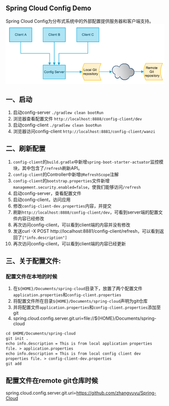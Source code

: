 Spring Cloud Config Demo
--

Spring Cloud Config为分布式系统中的外部配置提供服务器和客户端支持。
![](spring-cloud-config.png)


## 一、启动
1. 启动config-server
`./gradlew clean bootRun`
2. 浏览器查看配置文件
`http://localhost:8888/config-client/dev`
3. 启动config-client
`./gradlew clean bootRun`
4. 浏览器访问config-client
`http://localhost:8881/config-client/wanzi`

## 二、刷新配置
1. `config-client`的`build.gradle`中新增`spring-boot-starter-actuator`监控模块，其中包含了`/refresh`刷新API。
2. `config-client`的Controller中新增`@RefreshScope`注解
3. `config-client`的`bootstrap.properties`文件新增`management.security.enabled=false`，使我们能够访问`/refresh`
3. 启动config-server，查看配置文件
4. 启动config-client，访问应用
5. 修改`config-client-dev.properties`内容，并提交
6. 刷新`http://localhost:8888/config-client/dev`，可看到server端的配置文件内容已经修改
7. 再次访问config-client，可以看到client端的内容并没有修改
8. 发送curl -X POST http://localhost:8881/config-client/refresh，可以看到返回了`["info.description"]`
9. 再次访问config-client，可以看到client端的内容已经更新

## 三、关于配置文件:

### 配置文件在本地的时候
1. 在`${HOME}/Documents/spring-cloud`目录下，放置了两个配置文件`application.properties`和`config-client.properties`
2. 将配置文件所在目录`${HOME}/Documents/spring-cloud`声明为git仓库
3. 并将配置文件`application.properties`和`config-client.properties`添加至git
4. spring.cloud.config.server.git.uri=file://${HOME}/Documents/spring-cloud
```
cd $HOME/Documents/spring-cloud
git init .
echo info.description = This is from local application properties file. > application.properties
echo info.description = This is from local config client dev properties file. > config-client-dev.properties
git add 

```

## 配置文件在remote git仓库时候
spring.cloud.config.server.git.uri=https://github.com/zhangyuyu/Spring-Cloud

